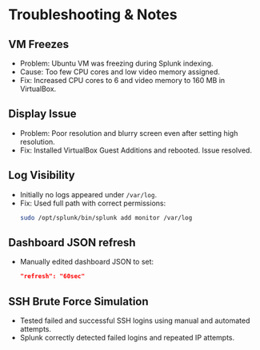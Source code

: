 # Troubleshooting & Notes

## VM Freezes
- Problem: Ubuntu VM was freezing during Splunk indexing.
- Cause: Too few CPU cores and low video memory assigned.
- Fix: Increased CPU cores to 6 and video memory to 160 MB in VirtualBox.

## Display Issue
- Problem: Poor resolution and blurry screen even after setting high resolution.
- Fix: Installed VirtualBox Guest Additions and rebooted. Issue resolved.

## Log Visibility
- Initially no logs appeared under `/var/log`.
- Fix: Used full path with correct permissions:
  ```bash
  sudo /opt/splunk/bin/splunk add monitor /var/log
  ```

## Dashboard JSON refresh
- Manually edited dashboard JSON to set:
  ```json
  "refresh": "60sec"
  ```

## SSH Brute Force Simulation
- Tested failed and successful SSH logins using manual and automated attempts.
- Splunk correctly detected failed logins and repeated IP attempts.
